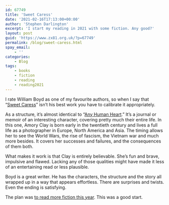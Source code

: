 ```yaml
---
id: 67749
title: 'Sweet Caress'
date: '2021-02-16T17:13:00+00:00'
author: 'Stephen Darlington'
excerpt: 'I start my reading in 2021 with some fiction. Any good?'
layout: post
guid: 'https://www.zx81.org.uk/?p=67749'
permalink: /blog/sweet-caress.html
spay_email:
    - ''
categories:
    - Blog
tags:
    - books
    - fiction
    - reading
    - reading2021
---
```


I rate William Boyd as one of my favourite authors, so when I say that “[Sweet Caress](https://amzn.to/3rBdVh3)” isn’t his best work you have to calibrate it appropriately.

As a structure, it’s almost identical to “[Any Human Heart](https://amzn.to/3cUq5NZ).” It’s a journal or memoir of an interesting character, covering pretty much their entire life. In this one, Amory Clay is born early in the twentieth century and lives a full life as a photographer in Europe, North America and Asia. The timing allows her to see the World Wars, the rise of fascism, the Vietnam war and much more besides. It covers her successes and failures, and the consequences of them both.

What makes it work is that Clay is entirely believable. She’s fun and brave, impulsive and flawed. Lacking any of those qualities might have made it less of an entertaining read or less plausible.

Boyd is a great writer. He has the characters, the structure and the story all wrapped up in a way that appears effortless. There are surprises and twists. Even the ending is satisfying.

The plan was [to read more fiction this year](https://www.zx81.org.uk/blog/reading-2020.html). This was a good start.